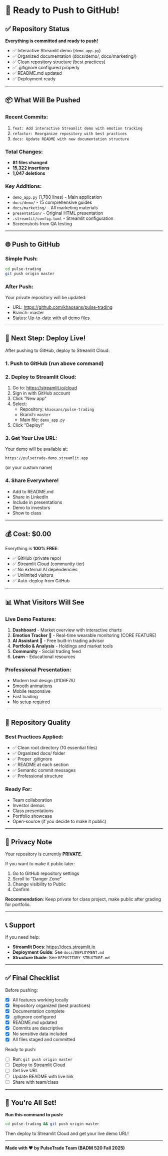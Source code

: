 # 🚀 Ready to Push to GitHub!

## ✅ Repository Status

**Everything is committed and ready to push!**

- ✅ Interactive Streamlit demo (`demo_app.py`)
- ✅ Organized documentation (docs/demo/, docs/marketing/)
- ✅ Clean repository structure (best practices)
- ✅ .gitignore configured properly
- ✅ README.md updated
- ✅ Deployment ready

---

## 📦 What Will Be Pushed

### Recent Commits:
1. `feat: Add interactive Streamlit demo with emotion tracking`
2. `refactor: Reorganize repository with best practices`
3. `docs: Update README with new documentation structure`

### Total Changes:
- **81 files changed**
- **15,322 insertions**
- **1,047 deletions**

### Key Additions:
- `demo_app.py` (1,700 lines) - Main application
- `docs/demo/` - 15 comprehensive guides
- `docs/marketing/` - All marketing materials  
- `presentation/` - Original HTML presentation
- `.streamlit/config.toml` - Streamlit configuration
- Screenshots from QA testing

---

## 🌐 Push to GitHub

### Simple Push:
```bash
cd pulse-trading
git push origin master
```

### After Push:
Your private repository will be updated:
- URL: https://github.com/khaosans/pulse-trading
- Branch: master
- Status: Up-to-date with all demo files

---

## 🚀 Next Step: Deploy Live!

After pushing to GitHub, deploy to Streamlit Cloud:

### 1. Push to GitHub (run above command)

### 2. Deploy to Streamlit Cloud:
1. Go to: https://streamlit.io/cloud
2. Sign in with GitHub account
3. Click "New app"
4. Select:
   - Repository: `khaosans/pulse-trading`
   - Branch: `master`
   - Main file: `demo_app.py`
5. Click "Deploy!"

### 3. Get Your Live URL:
Your demo will be available at:
```
https://pulsetrade-demo.streamlit.app
```
(or your custom name)

### 4. Share Everywhere!
- Add to README.md
- Share in LinkedIn
- Include in presentations
- Demo to investors
- Show to class

---

## 💰 Cost: $0.00

Everything is **100% FREE**:
- ✅ GitHub (private repo)
- ✅ Streamlit Cloud (community tier)
- ✅ No external AI dependencies
- ✅ Unlimited visitors
- ✅ Auto-deploy from GitHub

---

## 📊 What Visitors Will See

### Live Demo Features:
1. **Dashboard** - Market overview with interactive charts
2. **Emotion Tracker** 💓 - Real-time wearable monitoring (CORE FEATURE)
3. **AI Assistant** 🤖 - Free built-in trading advisor
4. **Portfolio & Analysis** - Holdings and market tools
5. **Community** - Social trading feed
6. **Learn** - Educational resources

### Professional Presentation:
- Modern teal design (#1D6F7A)
- Smooth animations
- Mobile responsive
- Fast loading
- No setup required

---

## 🎯 Repository Quality

### Best Practices Applied:
- ✅ Clean root directory (10 essential files)
- ✅ Organized docs/ folder
- ✅ Proper .gitignore
- ✅ README at each section
- ✅ Semantic commit messages
- ✅ Professional structure

### Ready For:
- Team collaboration
- Investor demos
- Class presentations
- Portfolio showcase
- Open-source (if you decide to make it public)

---

## 🔐 Privacy Note

Your repository is currently **PRIVATE**.

If you want to make it public later:
1. Go to GitHub repository settings
2. Scroll to "Danger Zone"
3. Change visibility to Public
4. Confirm

**Recommendation**: Keep private for class project, make public after grading for portfolio.

---

## 📞 Support

If you need help:
- **Streamlit Docs**: https://docs.streamlit.io
- **Deployment Guide**: See `docs/DEPLOYMENT.md`
- **Structure Guide**: See `REPOSITORY_STRUCTURE.md`

---

## ✅ Final Checklist

Before pushing:
- [x] All features working locally
- [x] Repository organized (best practices)
- [x] Documentation complete
- [x] .gitignore configured
- [x] README.md updated
- [x] Commits are descriptive
- [x] No sensitive data included
- [x] All files staged and committed

Ready to push:
- [ ] Run: `git push origin master`
- [ ] Deploy to Streamlit Cloud
- [ ] Get live URL
- [ ] Update README with live link
- [ ] Share with team/class

---

## 🎉 You're All Set!

**Run this command to push:**

```bash
cd pulse-trading && git push origin master
```

Then deploy to Streamlit Cloud and get your live demo URL!

---

**Made with ❤️ by PulseTrade Team (BADM 520 Fall 2025)**

